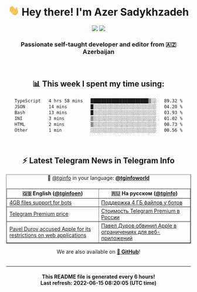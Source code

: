 <div align="center">
	<div>
		<h1>
      <img src="./assets/hi.gif" width="30px"> Hey there! I'm Azer Sadykhzadeh
    </h1>
    <img height="18" src="https://komarev.com/ghpvc/?username=sadykhzadeh&label=Views&color=2081c1&style=flat-square" />
		<a href="https://wakatime.com/@Azer"> <img height="18" src="https://wakatime.com/badge/user/f80ae27a-c328-426f-a381-bc84136e2dd6.svg" /> </a>
    <h3>
      Passionate self-taught developer and editor from 🇦🇿 Azerbaijan
    </h3>
  </div>
  <br>

<h2>📊 This week I spent my time using:</h2>

<!--START_SECTION:waka-->

```text
TypeScript   4 hrs 58 mins   ██████████████████████▒░░   89.32 %
JSON         14 mins         █░░░░░░░░░░░░░░░░░░░░░░░░   04.20 %
Bash         13 mins         █░░░░░░░░░░░░░░░░░░░░░░░░   03.93 %
INI          3 mins          ▒░░░░░░░░░░░░░░░░░░░░░░░░   01.02 %
HTML         2 mins          ▒░░░░░░░░░░░░░░░░░░░░░░░░   00.73 %
Other        1 min           ░░░░░░░░░░░░░░░░░░░░░░░░░   00.56 %
```

<!--END_SECTION:waka-->

<br>

<h2>⚡️ Latest Telegram News in Telegram Info</h2>
  <table border>
		<tr>
			<th width="50%">🇬🇧 English (<a href="https://t.me/tginfoen">@tginfoen</a>)</th>
			<th>🇷🇺 На русском (<a href="https://t.me/tginfo">@tginfo</a>)</th>
		</tr>
		<caption>🚩 <a href="https://t.me/tginfo">@tginfo</a> in your language: <a href="https://t.me/tginfoworld"><b>@tginfoworld</b></a><caption/>
  <tr><td><a href="https://t.me/tginfoen/1409">4GB files support for bots</a></td>
    <td><a href="https://t.me/tginfo/3334">Поддержка 4 ГБ файлов у ботов</a></td></tr><tr><td><a href="https://t.me/tginfoen/1408">Telegram Premium price</a></td>
    <td><a href="https://t.me/tginfo/3333">Стоимость Telegram Premium в России</a></td></tr><tr><td><a href="https://t.me/tginfoen/1407">Pavel Durov accused Apple for its restrictions on web applications</a></td>
    <td><a href="https://t.me/tginfo/3332">Павел Дуров обвинил Apple в ограничениях для веб-приложений</a></td></tr>
</table>
We are also available on <a href="https://github.com/tginfo"><b>🐙 GitHub</b></a>!
</div>

<br>
<hr>
<h4 align="center">This README file is generated <b>every 6 hours</b>!</br>Last refresh: <b>2022-06-15 08:20:05 (UTC time)</b></h4>
